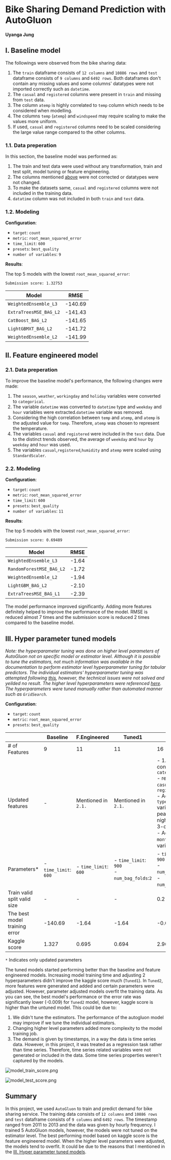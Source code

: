 # Bike Sharing Demand Prediction with AutoGluon
#### Uyanga Jung

## I. Baseline model

The followings were observed from the bike sharing data:

1. The `train` dataframe consists of `12 columns` and `10886 rows` and `test` dataframe consists of `9 columns` and `6492 rows`. Both dataframes don't contain any missing values and some columns' datatypes were not imported correctly such as `datetime`. 
1. The `casual` and `registered` columns were present in `train` and missing from `test` data. 
1. The column `atemp` is highly correlated to `temp` column which needs to be considered when modelling.
1. The columns `temp` (`atemp`) and `windspeed` may require scaling to make the values more uniform.
1. If used, `casual` and `registered` columns need to be scaled considering the large value range compared to the other columns.

### 1.1. Data preperation

In this section, the baseline model was performed as:

1. The train and test data were used without any transformation, train and test split, model tuning or feature engineering.
1. The columns mentioned [above](#i-baseline-model) were not corrected or datatypes were not changed.
1. To make the datasets same, `casual` and `registered` columns were not included in the training data.
1. `datatime` column was not included in both `train` and `test` data.

### 1.2. Modeling

__Configuration__:

- `target`: `count`
- `metric`: `root_mean_squared_error`
- `time_limit`: `600`
- `presets`: `best_quality`
- `number of variables`: `9`

__Results__:

The top 5 models with the lowest `root_mean_squared_error`:

`Submission score: 1.32753`

| Model | RMSE |
|---|---|
| `WeightedEnsemble_L3` | -140.69 |
| `ExtraTreesMSE_BAG_L2` | -141.43 |
| `CatBoost_BAG_L2` | -141.65 |
| `LightGBMXT_BAG_L2` | -141.72 |
| `WeightedEnsemble_L2` | -141.99 |


## II. Feature engineered model

### 2.1. Data preperation

To improve the baseline model's performance, the following changes were made:

1. The `season`, `weather`, `workingday` and `holiday` variables were converted to `categorical`.
1. The variable `datetime` was converted to `datetime` type and `weekday` and `hour` variables were extracted.`datetime` variable was removed.
1. Considering the high correlation between `temp` and `atemp`, and `atemp` is the adjusted value for `temp`. Therefore, `atemp` was chosen to represent the temperature.
1. The variables `casual` and `registered` were included in the `test` data. Due to the distinct trends observed, the average of `weekday` and `hour` by `weekday` and `hour` was used.
1. The variables `casual`,`registered`,`humidity` and `atemp` were scaled using `StandardScaler`.


### 2.2. Modeling

__Configuration__:

- `target`: `count`
- `metric`: `root_mean_squared_error`
- `time_limit`: `600`
- `presets`: `best_quality`
- `number of variables`: `11`

__Results__:

The top 5 models with the lowest `root_mean_squared_error`:

`Submission score: 0.69489`

| Model | RMSE |
|---|---|
| `WeightedEnsemble_L3` | -1.64 |
| `RandomForestMSE_BAG_L2` | -1.72 |
| `WeightedEnsemble_L2` | -1.94 |
| `LightGBM_BAG_L2` | -2.10 |
| `ExtraTreesMSE_BAG_L1` | -2.39 |


The model performance improved significantly. Adding more features definitely helped to improve the performance of the model. RMSE is reduced almost 7 times and the submission score is reduced 2 times compared to the baseline model.

## III. Hyper parameter tuned models

_Note: the hyperparameter tuning was done on higher level parameters of AutoGluon not on specific model or estimator level. Although it is possible to tune the estimators, not much information was available in the documentation to perform estimator level hyperparameter tuning for tabular predictors. The individual estimators' hyperparameter tuning was attempted following [this](https://auto.gluon.ai/stable/tutorials/tabular_prediction/tabular-indepth.html), however, the technical issues were not solved and yeilded no result. The higher level hyperparameters were referenced [here](https://docs.aws.amazon.com/sagemaker/latest/dg/autogluon-tabular-hyperparameters.html). The hyperparameters were tuned manually rather than automated manner such as `GridSearch`._

__Configuration__:

- `target`: `count`
- `metric`: `root_mean_squared_error`
- `presets`: `best_quality`


|  | Baseline | F.Engineered | Tuned1 | Tuned2 | Tuned3 | 
|---|---|---|---|---|---|
| # of Features | 9 | 11 | 11 | 16 | 16 |
| Updated features | - | Mentioned in `2.1.` | Mentioned in `2.1.` | - 1. `weekday` converted to `categorical` <br /> - removed `casual` and `registered` <br /> - Added `type_hour` variable: 1-peak hour, 2-night time, and 3-day time <br /> - Added `year`, `month`, `day` variables| The same as Tuned2 |
| Parameters* | - `time_limit`: `600` | - `time_limit`: `600` | - `time_limit`: `900` <br /> - `num_bag_folds`:`2` | - `time_limit`: `900` <br /> - `num_bag_folds`:`2` <br /> -`num_bag_sets`:`2` | - `time_limit`: `900` <br /> - `num_bag_folds`:`3` <br /> -`num_bag_sets`:`3` <br /> - `num_stack_levels`:`1` |
| Train valid split valid size | - | - | - | 0.2 | 0.2 |
| The best model training error | -140.69 | -1.64 | -1.64 | -0.009 | -0.009 |
| Kaggle score | 1.327 | 0.695 | 0.694 | 2.965 | 3.031 |

`*` Indicates only updated parameters

The tuned models started performing better than the baseline and feature engineered models. Increasing model training time and adjusting 2 hyperparameters didn't improve the kaggle score much (`Tuned1`). In `Tuned2`, more features were generated and added and certain parameters were adjusted. However, parameter adjusted models overfit the training data. As you can see, the best model's performance or the error rate was significantly lower (-0.009) for `Tuned2` model, however, kaggle score is higher than the untuned model. This could be due to:

1. We didn't tune the estimators. The performance of the autogluon model may improve if we tune the individual estimators.
1. Changing higher level parameters added more complexity to the model training job.
1. The demand is given by timestamps, in a way the data is time series data. However, in this project, it was treated as a regression task rather than time series. Therefore, time series related variables were not generated or included in the data. Some time series properties weren't captured by the models.

![model_train_score.png](model_train_score.png)

![model_test_score.png](model_test_score.png)


## Summary

In this project, we used `AutoGluon` to train and predict demand for bike sharing service. The training data consists of `12 columns` and `10886 rows` and `test` dataframe consists of `9 columns` and `6492 rows`. The timestamp ranged from 2011 to 2013 and the data was given by hourly frequency. I trained 5 AutoGluon models, however, the models were not tuned on the estimator level. The best performing model based on kaggle score is the feature engineered model. When the higher level parameters were adjusted, the models tend to overfit. It could be due to the reasons that I mentioned in the [III. Hyper parameter tuned models](https://github.com/uyangas/AWS_MLE/blob/main/1_Predict_Bike_Sharing_Demand/Bike%20Sharing%20Demand%20Prediction.md#iii-hyper-parameter-tuned-models).
